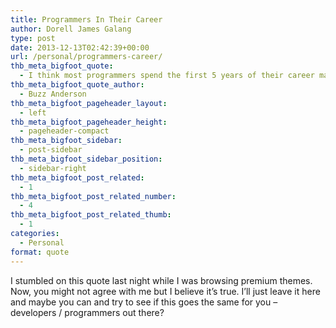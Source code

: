 ```yaml
---
title: Programmers In Their Career
author: Dorell James Galang
type: post
date: 2013-12-13T02:42:39+00:00
url: /personal/programmers-career/
thb_meta_bigfoot_quote:
  - I think most programmers spend the first 5 years of their career mastering complexity and the rest of their lives learning simplicity
thb_meta_bigfoot_quote_author:
  - Buzz Anderson
thb_meta_bigfoot_pageheader_layout:
  - left
thb_meta_bigfoot_pageheader_height:
  - pageheader-compact
thb_meta_bigfoot_sidebar:
  - post-sidebar
thb_meta_bigfoot_sidebar_position:
  - sidebar-right
thb_meta_bigfoot_post_related:
  - 1
thb_meta_bigfoot_post_related_number:
  - 4
thb_meta_bigfoot_post_related_thumb:
  - 1
categories:
  - Personal
format: quote
---
```


I stumbled on this quote last night while I was browsing premium themes. Now, you might not agree with me but I believe it&#8217;s true. I&#8217;ll just leave it here and maybe you can and try to see if this goes the same for you &#8211; developers / programmers out there? <span class="wp-font-emots-emo-happy"></span>
